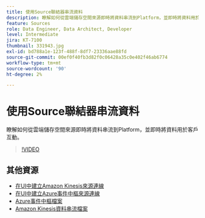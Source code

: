 ```yaml
---
title: 使用Source聯結器串流資料
description: 瞭解如何從雲端儲存空間來源即時將資料串流到Platform，並即時將資料用於客戶互動。
feature: Sources
role: Data Engineer, Data Architect, Developer
level: Intermediate
jira: KT-7100
thumbnail: 331943.jpg
exl-id: bd788a1e-123f-488f-8df7-23336aae88fd
source-git-commit: 00ef0f40fb3d82f0c06428a35c0e402f46ab6774
workflow-type: tm+mt
source-wordcount: '90'
ht-degree: 2%

---
```


# 使用Source聯結器串流資料

瞭解如何從雲端儲存空間來源即時將資料串流到Platform，並即時將資料用於客戶互動。


>[!VIDEO](https://video.tv.adobe.com/v/331943?learn=on)

## 其他資源

* [在UI中建立Amazon Kinesis來源連線](https://experienceleague.adobe.com/docs/experience-platform/sources/ui-tutorials/create/cloud-storage/kinesis.html)
* [在UI中建立Azure事件中樞來源連線](https://experienceleague.adobe.com/docs/experience-platform/sources/ui-tutorials/create/cloud-storage/eventhub.html)
* [Azure事件中樞檔案](https://docs.microsoft.com/en-us/azure/event-hubs/)
* [Amazon Kinesis資料串流檔案](https://docs.aws.amazon.com/kinesis/index.html)

